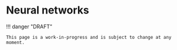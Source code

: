 # Neural networks

!!! danger "DRAFT"

    This page is a work-in-progress and is subject to change at any moment.
